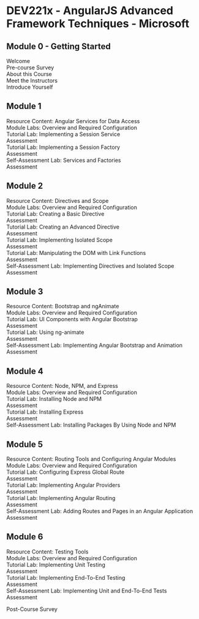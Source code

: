 # DEV221x - AngularJS Advanced Framework Techniques - Microsoft

## Module 0 - Getting Started

Welcome\
Pre-course Survey\
About this Course\
Meet the Instructors\
Introduce Yourself

## Module 1

Resource Content: Angular Services for Data Access\
Module Labs: Overview and Required Configuration\
Tutorial Lab: Implementing a Session Service\
Assessment\
Tutorial Lab: Implementing a Session Factory\
Assessment\
Self-Assessment Lab: Services and Factories\
Assessment

## Module 2

Resource Content: Directives and Scope\
Module Labs: Overview and Required Configuration\
Tutorial Lab: Creating a Basic Directive\
Assessment\
Tutorial Lab: Creating an Advanced Directive\
Assessment\
Tutorial Lab: Implementing Isolated Scope\
Assessment\
Tutorial Lab: Manipulating the DOM with Link Functions\
Assessment\
Self-Assessment Lab: Implementing Directives and Isolated Scope\
Assessment

## Module 3

Resource Content: Bootstrap and ngAnimate\
Module Labs: Overview and Required Configuration\
Tutorial Lab: UI Components with Angular Bootstrap\
Assessment\
Tutorial Lab: Using ng-animate\
Assessment\
Self-Assessment Lab: Implementing Angular Bootstrap and Animation\
Assessment

## Module 4

Resource Content: Node, NPM, and Express\
Module Labs: Overview and Required Configuration\
Tutorial Lab: Installing Node and NPM\
Assessment\
Tutorial Lab: Installing Express\
Assessment\
Self-Assessment Lab: Installing Packages By Using Node and NPM

## Module 5

Resource Content: Routing Tools and Configuring Angular Modules\
Module Labs: Overview and Required Configuration\
Tutorial Lab: Configuring Express Global Route\
Assessment\
Tutorial Lab: Implementing Angular Providers\
Assessment\
Tutorial Lab: Implementing Angular Routing\
Assessment\
Self-Assessment Lab: Adding Routes and Pages in an Angular Application\
Assessment

## Module 6

Resource Content: Testing Tools\
Module Labs: Overview and Required Configuration\
Tutorial Lab: Implementing Unit Testing\
Assessment\
Tutorial Lab: Implementing End-To-End Testing\
Assessment\
Self-Assessment Lab: Implementing Unit and End-To-End Tests\
Assessment

Post-Course Survey